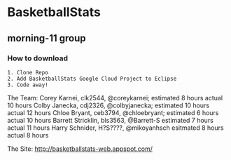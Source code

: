 # BasketballStats
## morning-11 group
### How to download

	1. Clone Repo
	2. Add BasketballStats Google Cloud Project to Eclipse
	3. Code away!
	
	
The Team: Corey Karnei, clk2544, @coreykarnei; estimated 8 hours actual 10 hours
		  Colby Janecka, cdj2326, @colbyjanecka; estimated 10 hours actual 12 hours
		  Chloe Bryant, ceb3794, @chloebryant; estimated 6 hours actual 10 hours
	      Barrett Stricklin, bls3563, @Barrett-S estimated 7 hours actual 11 hours
          Harry Schnider, H?S????, @mikoyanhsch esitmated 8 hours actual 8 hours
				
The Site: http://basketballstats-web.appspot.com/

 	
